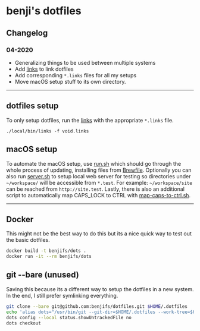 # benji's dotfiles

## Changelog
### 04-2020
* Generalizing things to be used between multiple systems
* Add [links](local/bin/links) to link dotfiles
* Add corresponding `*.links` files for all my setups
* Move macOS setup stuff to its own directory.

---

## dotfiles setup
To only setup dotfiles, run the [links](local/bin/links) with the appropriate
`*.links` file.

```
./local/bin/links -f void.links
```

## macOS setup
To automate the macOS setup, use [run.sh](macos_setup/run.sh) which should go
through the whole process of updating, installing files from
[Brewfile](macos_setup/Brewfile). Optionally you can also run
[server.sh](macos_setup/server.sh) to setup local web server for testing so
directories under `~/workspace/` will be accessible from `*.test`. For example:
`~/workspace/site` can be reached from `http://site.test`. Lastly, there is
also an additional script to automatically map CAPS_LOCK to CTRL with 
[map-caps-to-ctrl.sh](macos_setup/map-caps-to-ctrl.sh).

---

## Docker
This might not be the best way to do this but its a nice quick way to test out the basic dotfiles.
```bash
docker build -t benjifs/dots .
docker run -it --rm benjifs/dots
```

## git --bare (unused)
Saving this because its a different way to setup the dotfiles in a new system. In the end, I still prefer symlinking everything. 
```bash
git clone --bare git@github.com:benjifs/dotfiles.git $HOME/.dotfiles
echo 'alias dots="/usr/bin/git --git-dir=$HOME/.dotfiles --work-tree=$HOME"' >> $HOME/.zshrc
dots config --local status.showUntrackedFile no
dots checkout
```
